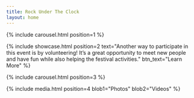 ```yaml
---
title: Rock Under The Clock
layout: home
---
```

<!-- Carousel -->
{% include carousel.html position=1 %}


<!-- showcase -->
{% include showcase.html position=2
    text="Another way to participate in this event is by volunteering! It’s a great opportunity to meet new people and have fun while also helping the festival activities."
    btn_text="Learn More"
%}

<!-- Carousel -->
{% include carousel.html position=3 %}

<!-- Media -->
{% include media.html position=4 blob1="Photos" blob2="Videos" %}